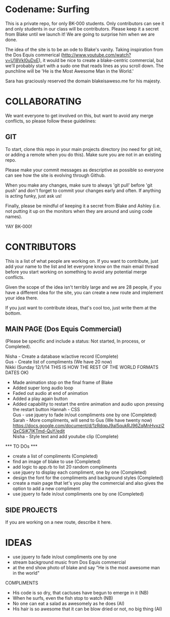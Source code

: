 Codename: Surfing
================

This is a private repo, for only BK-000 students. Only contributors can see it and only students in our class will be contributors. Please keep it a secret from Blake until we launch it! We are going to surprise him when we are done.

The idea of the site is to be an ode to Blake's vanity. Taking inspiration from the Dos Equis commerical (http://www.youtube.com/watch?v=U18VkI0uDxE), it would be nice to create a blake-centric commercial, but we'll probably start with a sudo one that reads lines as you scroll down. The punchline will be 'He is the Most Awesome Man in the World.'

Sara has graciously reserved the domain blakeisaweso.me for his majesty.

COLLABORATING
================
We want everyone to get involved on this, but want to avoid any merge conflicts, so please follow these guidelines:

GIT
--------------- 
To start, clone this repo in your main projects directory (no need for git init, or adding a remote when you do this). Make sure you are not in an existing repo.

Please make your commit messages as descriptive as possible so everyone can see how the site is evolving through Github. 

When you make any changes, make sure to always 'git pull' before 'git push' and don't forget to commit your changes early and often. If anything is acting funky, just ask us!

Finally, please be mindful of keeping it a secret from Blake and Ashley (i.e. not putting it up on the monitors when they are around and using code names).

YAY BK-000!

CONTRIBUTORS
================
This is a list of what people are working on. If you want to contribute, just add your name to the list and let everyone know on the main email thread before you start working on something to avoid any potential merge conflicts. 

Given the scope of the idea isn't terribly large and we are 28 people, if you have a different idea for the site, you can create a new route and implement your idea there.

If you just want to contribute ideas, that's cool too, just write them at the bottom.

MAIN PAGE (Dos Equis Commercial)
----------------
(Please be specific and include a status: Not started, In process, or Completed). <br/>

Nisha - Create a database w/active record (Complete) <br/>
Gus - Create list of compliments (We have 20 now) <br/>
Nikki (Sunday 12/1/14 THIS IS HOW THE REST OF THE WORLD FORMATS DATES OK)
- Made animation stop on the final frame of Blake
- Added super long audio loop
- Faded out audio at end of animation
- Added a play again button
- Added capability to restart the entire animation and audio upon pressing the restart button
Hannah - CSS <br/>
Gus - use jquery to fade in/out compliments one by one (Completed)
Sarah - More compliments, will send to Gus (We have twenty now) https://docs.google.com/document/d/1zRdqpJ9al5qukRJ96ZqMnHvxzi2QxCSiK7IKTmd-QuY/edit <br>
Nisha - Style text and add youtube clip (Complete) <br/>

*** TO DOs ***
- create a list of compliments (Completed)
- find an image of blake to use (Completed)
- add logic to app.rb to list 20 random compliments
- use jquery to display each compliment, one by one (Completed)
- design the font for the compliments and background styles (Completed)
- create a main page that let's you play the commercial and also gives the option to add a new compliment
- use jquery to fade in/out compliments one by one (Completed)


SIDE PROJECTS
-----------------
If you are working on a new route, describe it here.


IDEAS
================
- use jquery to fade in/out compliments one by one 
- stream background music from Dos Equis commercial
- at the end show photo of blake and say "He is the most awesome man in the world"


COMPLIMENTS
- His code is so dry, that cactuses have begun to emerge in it (NB)
- When he surfs, even the fish stop to watch (NB)
- No one can eat a salad as awesomely as he does (AI)
- His hair is so awesome that it can be blow dried or not, no big thing (AI)




